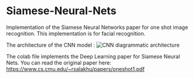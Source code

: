 # Siamese-Neural-Nets

Implementation of the Siamese Neural Networks paper for one shot image recognition. 
This implementation is for facial recognition. 

The architecture of the CNN model : 
![CNN diagrammatic architecture](https://hyunyoung2.github.io/img/Image/NaturalLanguageProcessing/NLPLabs/Paper_Investigation/One-shot_learning/2019-11-14-Siamese_Neural_Networks_for_One-shot_Image_Recognition/siamese_convolutional_1.PNG)

The colab file implements the Deep Learning paper for Siamese Neural Nets. You can read the original paper here: https://www.cs.cmu.edu/~rsalakhu/papers/oneshot1.pdf
